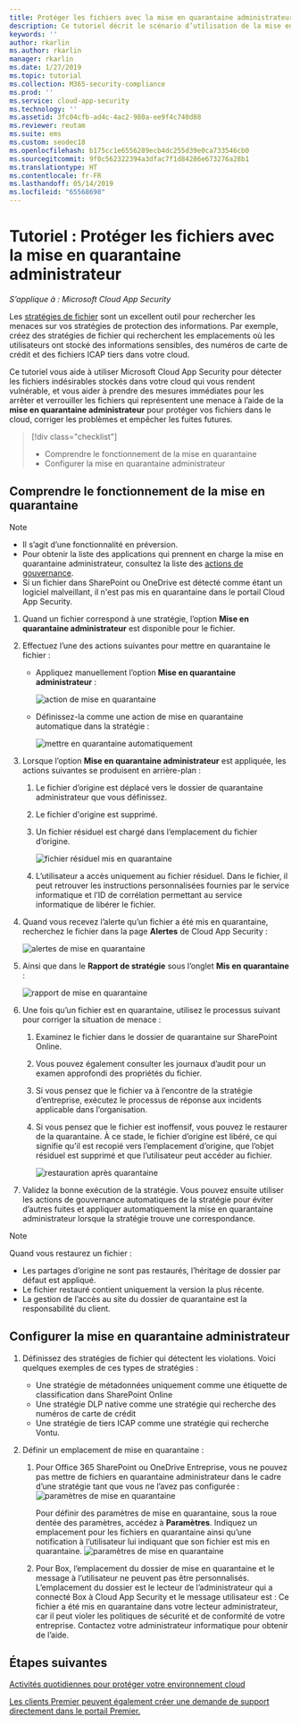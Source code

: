 ```yaml
---
title: Protéger les fichiers avec la mise en quarantaine administrateur Cloud App Security
description: Ce tutoriel décrit le scénario d’utilisation de la mise en quarantaine administrateur pour contrôler les violations de données.
keywords: ''
author: rkarlin
ms.author: rkarlin
manager: rkarlin
ms.date: 1/27/2019
ms.topic: tutorial
ms.collection: M365-security-compliance
ms.prod: ''
ms.service: cloud-app-security
ms.technology: ''
ms.assetid: 3fc04cfb-ad4c-4ac2-980a-ee9f4c740d88
ms.reviewer: reutam
ms.suite: ems
ms.custom: seodec18
ms.openlocfilehash: b175cc1e6556289ecb4dc255d39e0ca733546cb0
ms.sourcegitcommit: 9f0c562322394a3dfac7f1d84286e673276a28b1
ms.translationtype: HT
ms.contentlocale: fr-FR
ms.lasthandoff: 05/14/2019
ms.locfileid: "65568698"
---
```

# <a name="tutorial-protect-files-with-admin-quarantine"></a>Tutoriel : Protéger les fichiers avec la mise en quarantaine administrateur

*S’applique à : Microsoft Cloud App Security*

Les [stratégies de fichier](data-protection-policies.md) sont un excellent outil pour rechercher les menaces sur vos stratégies de protection des informations. Par exemple, créez des stratégies de fichier qui recherchent les emplacements où les utilisateurs ont stocké des informations sensibles, des numéros de carte de crédit et des fichiers ICAP tiers dans votre cloud. 

Ce tutoriel vous aide à utiliser Microsoft Cloud App Security pour détecter les fichiers indésirables stockés dans votre cloud qui vous rendent vulnérable, et vous aider à prendre des mesures immédiates pour les arrêter et verrouiller les fichiers qui représentent une menace à l’aide de la **mise en quarantaine administrateur**  pour protéger vos fichiers dans le cloud, corriger les problèmes et empêcher les fuites futures.



> [!div class="checklist"]
> * Comprendre le fonctionnement de la mise en quarantaine 
> * Configurer la mise en quarantaine administrateur


## <a name="understand-how-quarantine-works"></a>Comprendre le fonctionnement de la mise en quarantaine 

>[!NOTE] 
> - Il s’agit d’une fonctionnalité en préversion.
> - Pour obtenir la liste des applications qui prennent en charge la mise en quarantaine administrateur, consultez la liste des [actions de gouvernance](governance-actions.md).
> - Si un fichier dans SharePoint ou OneDrive est détecté comme étant un logiciel malveillant, il n'est pas mis en quarantaine dans le portail Cloud App Security. 

1. Quand un fichier correspond à une stratégie, l’option **Mise en quarantaine administrateur** est disponible pour le fichier.

2. Effectuez l’une des actions suivantes pour mettre en quarantaine le fichier :
   - Appliquez manuellement l’option **Mise en quarantaine administrateur** :
     
     ![action de mise en quarantaine](./media/quarantine-action.png)

   - Définissez-la comme une action de mise en quarantaine automatique dans la stratégie : 

     ![mettre en quarantaine automatiquement](./media/quarantine-automated.png)

3. Lorsque l’option **Mise en quarantaine administrateur** est appliquée, les actions suivantes se produisent en arrière-plan :

   1. Le fichier d’origine est déplacé vers le dossier de quarantaine administrateur que vous définissez.
   2. Le fichier d'origine est supprimé.
   3. Un fichier résiduel est chargé dans l’emplacement du fichier d’origine.
      
      ![fichier résiduel mis en quarantaine](./media/quarantine-tombstone.png)
      
   4. L’utilisateur a accès uniquement au fichier résiduel. Dans le fichier, il peut retrouver les instructions personnalisées fournies par le service informatique et l’ID de corrélation permettant au service informatique de libérer le fichier.

4. Quand vous recevez l’alerte qu’un fichier a été mis en quarantaine, recherchez le fichier dans la page **Alertes** de Cloud App Security :
   
   ![alertes de mise en quarantaine](./media/quarantine-alerts.png)
   
5. Ainsi que dans le **Rapport de stratégie** sous l’onglet **Mis en quarantaine** :
   
   ![rapport de mise en quarantaine](./media/quarantine-report.png)
    
6. Une fois qu’un fichier est en quarantaine, utilisez le processus suivant pour corriger la situation de menace :
    
    1. Examinez le fichier dans le dossier de quarantaine sur SharePoint Online.
    2. Vous pouvez également consulter les journaux d’audit pour un examen approfondi des propriétés du fichier.
    3. Si vous pensez que le fichier va à l’encontre de la stratégie d’entreprise, exécutez le processus de réponse aux incidents applicable dans l’organisation.
    4. Si vous pensez que le fichier est inoffensif, vous pouvez le restaurer de la quarantaine. À ce stade, le fichier d’origine est libéré, ce qui signifie qu’il est recopié vers l’emplacement d’origine, que l’objet résiduel est supprimé et que l’utilisateur peut accéder au fichier.
       
       ![restauration après quarantaine](./media/quarantine-restore.png)
       
7. Validez la bonne exécution de la stratégie. Vous pouvez ensuite utiliser les actions de gouvernance automatiques de la stratégie pour éviter d’autres fuites et appliquer automatiquement la mise en quarantaine administrateur lorsque la stratégie trouve une correspondance.

> [!NOTE]
> Quand vous restaurez un fichier :
> - Les partages d’origine ne sont pas restaurés, l’héritage de dossier par défaut est appliqué.
> - Le fichier restauré contient uniquement la version la plus récente.
> - La gestion de l’accès au site du dossier de quarantaine est la responsabilité du client.


## <a name="set-up-admin-quarantine"></a>Configurer la mise en quarantaine administrateur

1. Définissez des stratégies de fichier qui détectent les violations. Voici quelques exemples de ces types de stratégies :

    - Une stratégie de métadonnées uniquement comme une étiquette de classification dans SharePoint Online
    - Une stratégie DLP native comme une stratégie qui recherche des numéros de carte de crédit 
    - Une stratégie de tiers ICAP comme une stratégie qui recherche Vontu.

2. Définir un emplacement de mise en quarantaine :
   1. Pour Office 365 SharePoint ou OneDrive Entreprise, vous ne pouvez pas mettre de fichiers en quarantaine administrateur dans le cadre d’une stratégie tant que vous ne l’avez pas configurée : ![paramètres de mise en quarantaine](./media/quarantine-warning.png)

      Pour définir des paramètres de mise en quarantaine, sous la roue dentée des paramètres, accédez à **Paramètres**. Indiquez un emplacement pour les fichiers en quarantaine ainsi qu’une notification à l’utilisateur lui indiquant que son fichier est mis en quarantaine. 
      ![paramètres de mise en quarantaine](./media/quarantine-settings.png)

   2. Pour Box, l’emplacement du dossier de mise en quarantaine et le message à l’utilisateur ne peuvent pas être personnalisés. L’emplacement du dossier est le lecteur de l’administrateur qui a connecté Box à Cloud App Security et le message utilisateur est : Ce fichier a été mis en quarantaine dans votre lecteur administrateur, car il peut violer les politiques de sécurité et de conformité de votre entreprise. Contactez votre administrateur informatique pour obtenir de l’aide.



## <a name="next-steps"></a>Étapes suivantes 
[Activités quotidiennes pour protéger votre environnement cloud](daily-activities-to-protect-your-cloud-environment.md)   

[Les clients Premier peuvent également créer une demande de support directement dans le portail Premier.](https://premier.microsoft.com/)  
